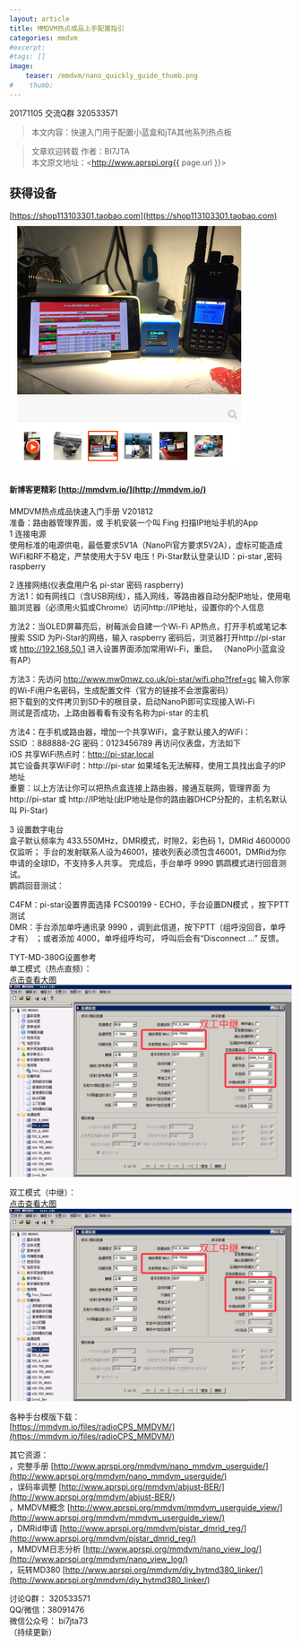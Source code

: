 ```yaml
---
layout: article
title: MMDVM热点成品上手配置指引
categories: mmdvm
#excerpt:
#tags: []
image:
    teaser: /mmdvm/nano_quickly_guide_thumb.png
#    thumb:
---
```


20171105 交流Q群 320533571     

> 本文内容：快速入门用于配置小蓝盒和jTA其他系列热点板

> 文章欢迎转载
> 作者：BI7JTA  
> 本文原文地址：<http://www.aprspi.org{{ page.url }}>   

## 获得设备     
[https://shop113103301.taobao.com](https://shop113103301.taobao.com)  
![图片装载中](/images/mmdvm/nano_userguide_taobao.png)      

#### 新博客更精彩 [http://mmdvm.io/](http://mmdvm.io/)   

MMDVM热点成品快速入门手册 V201812  
准备：路由器管理界面，或 手机安装一个叫 Fing 扫描IP地址手机的App  
1 连接电源    
使用标准的电源供电，最低要求5V1A（NanoPi官方要求5V2A），虚标可能造成WiFi和RF不稳定，严禁使用大于5V 电压！Pi-Star默认登录认ID：pi-star ,密码 raspberry  
  
2 连接网络(仪表盘用户名 pi-star 密码 raspberry)   
方法1：如有网线口（含USB网线），插入网线，等路由器自动分配IP地址，使用电脑浏览器（必须用火狐或Chrome）访问http://IP地址，设置你的个人信息  
  
方法2：当OLED屏幕亮后，树莓派会自建一个Wi-Fi AP热点，打开手机或笔记本搜索 SSID 为Pi-Star的网络，输入 raspberry 密码后，浏览器打开http://pi-star 或 http://192.168.50.1  进入设置界面添加常用Wi-Fi，重启。  （NanoPi小蓝盒没有AP）

方法3：先访问 http://www.mw0mwz.co.uk/pi-star/wifi.php?fref=gc 输入你家的Wi-Fi用户名密码，生成配置文件（官方的链接不会泄露密码）  
把下载到的文件拷贝到SD卡的根目录，启动NanoPi即可实现接入Wi-Fi  
测试是否成功，上路由器看看有没有名称为pi-star 的主机  
  
方法4：在手机或路由器，增加一个共享WiFi，盒子默认接入的WiFi：   
SSID ：888888-2G 密码：0123456789 再访问仪表盘，方法如下   
iOS 共享WiFi热点时：http://pi-star.local  
其它设备共享WiFi时：http://pi-star 如果域名无法解释，使用工具找出盒子的IP地址  
重要：以上方法让你可以把热点盒连接上路由器，接通互联网，管理界面 为http://pi-star 或 http://IP地址(此IP地址是你的路由器DHCP分配的，主机名默认叫 Pi-Star)  
  
3 设置数字电台  
盒子默认频率为 433.550MHz，DMR模式，时隙2，彩色码 1，DMRid 4600000仅监听； 手台的发射联系人设为46001，接收列表必须包含46001，DMRid为你申请的全球ID，不支持多人共享。 完成后，手台单呼 9990 鹦鹉模式进行回音测试。   
鹦鹉回音测试：   
  
C4FM：pi-star设置界面选择 FCS00199 - ECHO，手台设置DN模式 ，按下PTT测试   
DMR：手台添加单呼通讯录 9990 ，调到此信道，按下PTT（组呼没回音，单呼才有） ；或者添加 4000，单呼组呼均可，  呼叫后会有“Disconnect …” 反馈。   
 
TYT-MD-380G设置参考  
单工模式（热点直频）：  
[点击查看大图](http://www.aprspi.org/images/mmdvm/DMR_Radio_Setting_Simplex.jpg)     
![图片装载中](/images/mmdvm/DMR_Radio_Setting_Duplex.jpg)

双工模式（中继）：   
[点击查看大图](http://www.aprspi.org/images/mmdvm/DMR_Radio_Setting_Duplex.jpg)   
![图片装载中](/images/mmdvm/DMR_Radio_Setting_Duplex.jpg)   

各种手台模版下载：  
[https://mmdvm.io/files/radioCPS_MMDVM/](https://mmdvm.io/files/radioCPS_MMDVM/)  
  
其它资源：  
，完整手册 [http://www.aprspi.org/mmdvm/nano_mmdvm_userguide/](http://www.aprspi.org/mmdvm/nano_mmdvm_userguide/)    
，误码率调整 [http://www.aprspi.org/mmdvm/abjust-BER/](http://www.aprspi.org/mmdvm/abjust-BER/)    
，MMDVM概念 [http://www.aprspi.org/mmdvm/mmdvm_userguide_view/](http://www.aprspi.org/mmdvm/mmdvm_userguide_view/)  
，DMRid申请 [http://www.aprspi.org/mmdvm/pistar_dmrid_reg/](http://www.aprspi.org/mmdvm/pistar_dmrid_reg/)  
，MMDVM日志分析 [http://www.aprspi.org/mmdvm/nano_view_log/](http://www.aprspi.org/mmdvm/nano_view_log/)  
，玩转MD380 [http://www.aprspi.org/mmdvm/diy_hytmd380_linker/](http://www.aprspi.org/mmdvm/diy_hytmd380_linker/)  

讨论Q群： 320533571   
QQ/微信：38091476  
微信公众号： bi7jta73  
（持续更新）







